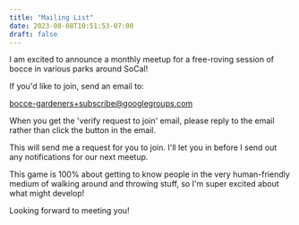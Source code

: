 ```yaml
---
title: "Mailing List"
date: 2023-08-08T10:51:53-07:00
draft: false
---
```


I am excited to announce a monthly meetup for a free-roving session of bocce in various parks around SoCal!

If you'd like to join, send an email to:

[bocce-gardeners+subscribe@googlegroups.com](mailto:bocce-gardeners+subscribe@googlegroups.com)

When you get the 'verify request to join' email, please reply to the email rather than click the button in the email.

This will send me a request for you to join.
I'll let you in before I send out any notifications for our next meetup.

This game is 100% about getting to know people in the very human-friendly medium of walking around and throwing stuff, so I'm super excited about what might develop!

Looking forward to meeting you!


